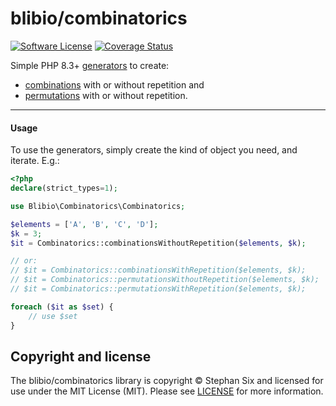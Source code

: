 # blibio/combinatorics

[![Software License][badge-license]][license]
[![Coverage Status][badge-coverage]][coverage]

Simple PHP 8.3+ [generators][] to create:

- [combinations][] with or without repetition and 
- [permutations][] with or without repetition.

---

#### Usage

To use the generators, simply create the kind of object you need, and iterate. E.g.:

````php
<?php
declare(strict_types=1);

use Blibio\Combinatorics\Combinatorics;

$elements = ['A', 'B', 'C', 'D'];
$k = 3;
$it = Combinatorics::combinationsWithoutRepetition($elements, $k);

// or:
// $it = Combinatorics::combinationsWithRepetition($elements, $k);
// $it = Combinatorics::permutationsWithoutRepetition($elements, $k);
// $it = Combinatorics::permutationsWithRepetition($elements, $k);

foreach ($it as $set) {
    // use $set
}
````

## Copyright and license

The blibio/combinatorics library is copyright © Stephan Six and licensed for use under the MIT License (MIT). Please see [LICENSE][] for more information.

[generators]: https://php.net/manual/language.generators.overview.php
[combinations]: https://en.wikipedia.org/wiki/Combination
[permutations]: https://en.wikipedia.org/wiki/Permutation
[badge-license]: https://img.shields.io/badge/license-MIT-brightgreen.svg?style=flat-square
[badge-coverage]: https://codecov.io/gh/blibio/combinatorics/branch/main/graph/badge.svg
[license]: https://github.com/blibio/combinatorics/blob/main/LICENSE
[coverage]: https://codecov.io/gh/blibio/combinatorics
